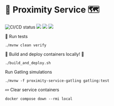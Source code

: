 # 🧭 Proximity Service 🗺️

![CI/CD status](https://github.com/erickgualpa/proximity-service-monorepo/actions/workflows/maven.yml/badge.svg)
[![](https://img.shields.io/badge/Spring%20Boot%20Version-3.4.4-blue)](/pom.xml)
[![](https://img.shields.io/badge/Java%20Version-21-blue)](/pom.xml)
[![](https://img.shields.io/badge/Kotlin%20Version-2.0.0-blue)](/pom.xml)

🧪 Run tests
<br>

```shell script
./mvnw clean verify
```

🚀 Build and deploy containers locally! 🐳
<br>

[//]: # (Grant permission to run file with 'chmod +x build_and_deploy.sh')

```shell script
./build_and_deploy.sh
```

Run Gatling simulations
<br>

```shell script
./mvnw -f proximity-service-gatling gatling:test
```

💤 Clear service containers

```shell script
docker compose down --rmi local
```